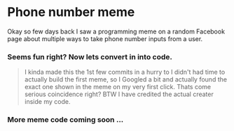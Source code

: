 # Phone number meme

Okay so few days back I saw a programming meme on a random Facebook page about multiple ways to take phone number inputs from a user.

### Seems fun right? Now lets convert in into code.

> I kinda made this the 1st few commits in a hurry to I didn't had time to actually build the first meme, so I Googled a bit and actually found the exact one shown in the meme on my very first click. Thats come serious coincidence right? BTW I have credited the actual creater inside my code.

### More meme code coming soon ...
